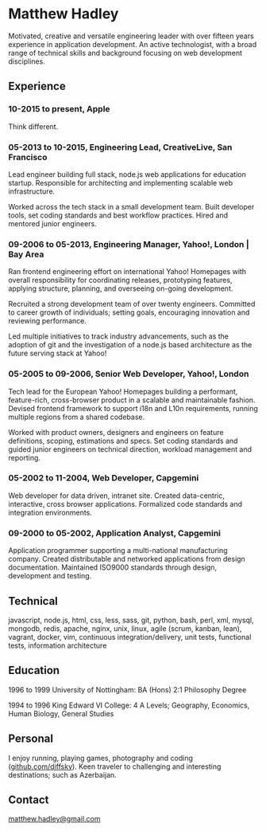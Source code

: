 # Matthew Hadley

Motivated, creative and versatile engineering leader with over fifteen years
experience in application development. An active technologist, with a broad range
of technical skills and background focusing on web development disciplines.


## Experience

### 10-2015 to present, Apple

Think different.


### 05-2013 to 10-2015, Engineering Lead, CreativeLive, San Francisco

Lead engineer building full stack, node.js web applications for education startup.
Responsible for architecting and implementing scalable web infrastructure.

Worked across the tech stack in a small development team. Built developer tools,
set coding standards and best workflow practices. Hired and mentored junior engineers.


### 09-2006 to 05-2013, Engineering Manager, Yahoo!, London | Bay Area

Ran frontend engineering effort on international Yahoo! Homepages with overall
responsibility for coordinating releases, prototyping features, applying structure,
planning, and overseeing on-going development.

Recruited a strong development team of over twenty engineers. Committed to career
growth of individuals; setting goals, encouraging innovation and reviewing performance.

Led multiple initiatives to track industry advancements, such as the adoption of git
and the investigation of a node.js based architecture as the future serving stack at Yahoo!


### 05-2005 to 09-2006, Senior Web Developer, Yahoo!, London

Tech lead for the European Yahoo! Homepages building a performant, feature-rich,
cross-browser product in a scalable and maintainable fashion. Devised frontend
framework to support i18n and L10n requirements, running multiple regions from a
shared codebase.

Worked with product owners, designers and engineers on feature definitions, scoping,
estimations and specs. Set coding standards and guided junior engineers on technical
direction, workload management and reporting.


### 05-2002 to 11-2004, Web Developer, Capgemini

Web developer for data driven, intranet site. Created data-centric, interactive,
cross browser applications. Formalized code standards and integration environments.


### 09-2000 to 05-2002, Application Analyst, Capgemini

Application programmer supporting a multi-national manufacturing company.
Created distributable and networked applications from design documentation.
Maintained ISO9000 standards through design, development and testing.


## Technical

javascript, node.js, html, css, less, sass, git, python, bash, perl, xml, mysql, mongodb,
redis, apache, nginx, unix, linux, agile (scrum, kanban, lean), vagrant, docker, vim,
continuous integration/delivery, unit tests, functional tests, information architecture


## Education

1996 to 1999 University of Nottingham: BA (Hons) 2:1 Philosophy Degree

1994 to 1996 King Edward VI College: 4 A Levels; Geography, Economics, Human Biology, General Studies


## Personal

I enjoy running, playing games, photography and coding ([github.com/diffsky](https://github.com/diffsky)).
Keen traveler to challenging and interesting destinations; such as Azerbaijan.


## Contact

[matthew.hadley@gmail.com](mailto:matthew.hadley@gmail.com)
